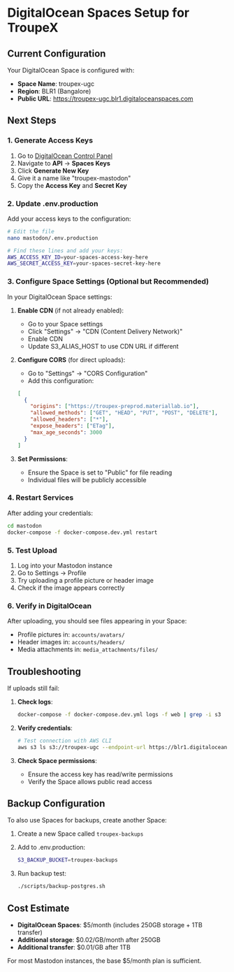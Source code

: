 # DigitalOcean Spaces Setup for TroupeX

## Current Configuration

Your DigitalOcean Space is configured with:
- **Space Name**: troupex-ugc
- **Region**: BLR1 (Bangalore)
- **Public URL**: https://troupex-ugc.blr1.digitaloceanspaces.com

## Next Steps

### 1. Generate Access Keys

1. Go to [DigitalOcean Control Panel](https://cloud.digitalocean.com/)
2. Navigate to **API** → **Spaces Keys**
3. Click **Generate New Key**
4. Give it a name like "troupex-mastodon"
5. Copy the **Access Key** and **Secret Key**

### 2. Update .env.production

Add your access keys to the configuration:

```bash
# Edit the file
nano mastodon/.env.production

# Find these lines and add your keys:
AWS_ACCESS_KEY_ID=your-spaces-access-key-here
AWS_SECRET_ACCESS_KEY=your-spaces-secret-key-here
```

### 3. Configure Space Settings (Optional but Recommended)

In your DigitalOcean Space settings:

1. **Enable CDN** (if not already enabled):
   - Go to your Space settings
   - Click "Settings" → "CDN (Content Delivery Network)"
   - Enable CDN
   - Update S3_ALIAS_HOST to use CDN URL if different

2. **Configure CORS** (for direct uploads):
   - Go to "Settings" → "CORS Configuration"
   - Add this configuration:
   ```json
   [
     {
       "origins": ["https://troupex-preprod.materiallab.io"],
       "allowed_methods": ["GET", "HEAD", "PUT", "POST", "DELETE"],
       "allowed_headers": ["*"],
       "expose_headers": ["ETag"],
       "max_age_seconds": 3000
     }
   ]
   ```

3. **Set Permissions**:
   - Ensure the Space is set to "Public" for file reading
   - Individual files will be publicly accessible

### 4. Restart Services

After adding your credentials:

```bash
cd mastodon
docker-compose -f docker-compose.dev.yml restart
```

### 5. Test Upload

1. Log into your Mastodon instance
2. Go to Settings → Profile
3. Try uploading a profile picture or header image
4. Check if the image appears correctly

### 6. Verify in DigitalOcean

After uploading, you should see files appearing in your Space:
- Profile pictures in: `accounts/avatars/`
- Header images in: `accounts/headers/`
- Media attachments in: `media_attachments/files/`

## Troubleshooting

If uploads still fail:

1. **Check logs**:
   ```bash
   docker-compose -f docker-compose.dev.yml logs -f web | grep -i s3
   ```

2. **Verify credentials**:
   ```bash
   # Test connection with AWS CLI
   aws s3 ls s3://troupex-ugc --endpoint-url https://blr1.digitaloceanspaces.com
   ```

3. **Check Space permissions**:
   - Ensure the access key has read/write permissions
   - Verify the Space allows public read access

## Backup Configuration

To also use Spaces for backups, create another Space:

1. Create a new Space called `troupex-backups`
2. Add to .env.production:
   ```bash
   S3_BACKUP_BUCKET=troupex-backups
   ```

3. Run backup test:
   ```bash
   ./scripts/backup-postgres.sh
   ```

## Cost Estimate

- **DigitalOcean Spaces**: $5/month (includes 250GB storage + 1TB transfer)
- **Additional storage**: $0.02/GB/month after 250GB
- **Additional transfer**: $0.01/GB after 1TB

For most Mastodon instances, the base $5/month plan is sufficient.